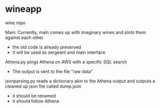 # wineapp
wine repo


Main:
Currently, main comes up with imaginary wines and plots them against each other
- the old code is already preserved
- It will be used as sergeant and main interface

Athena.py pings Athena on AWS with a specific SQL search
- The output is sent to the file "raw data"

jsonparsing.py reads a dictionary akin to the Athena output and outputs a cleaned up json file called dump.json
- it should be renamed
- it should follow Athena
